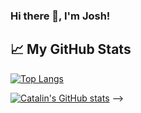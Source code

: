### Hi there 👋, I'm Josh!

<!-- ---

⚡ Aspiring full stack developer.

📫 I like to build my random ideas, and explore the endless opportunities with technology.

<!--
**suenalaba/suenalaba** is a ✨ _special_ ✨ repository because its `README.md` (this file) appears on your GitHub profile.

Here are some ideas to get you started:

- 🔭 I’m currently working on ...
- 🌱 I’m currently learning ...
- 👯 I’m looking to collaborate on ...
- 🤔 I’m looking for help with ...
- 💬 Ask me about ...
- 📫 How to reach me: ...
- 😄 Pronouns: ...
- ⚡ Fun fact: ...
-->

## &#x1f4c8; My GitHub Stats

[![Top Langs](https://github-readme-stats.vercel.app/api/top-langs/?username=suenalaba&hide=jupyter%20notebook,R&theme=radical)](https://github.com/anuraghazra/github-readme-stats)

[![Catalin's GitHub stats](https://github-readme-stats.vercel.app/api?username=suenalaba&theme=radical)](https://github.com/anuraghazra/github-readme-stats) -->
